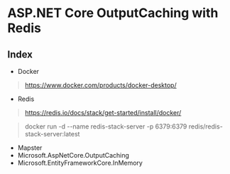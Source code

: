 # ASP.NET Core OutputCaching with Redis

## Index
- Docker
> https://www.docker.com/products/docker-desktop/

- Redis
> https://redis.io/docs/stack/get-started/install/docker/

> docker run -d --name redis-stack-server -p 6379:6379 redis/redis-stack-server:latest

- Mapster
- Microsoft.AspNetCore.OutputCaching
- Microsoft.EntityFrameworkCore.InMemory
